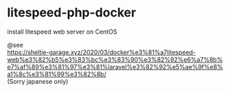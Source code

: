 # litespeed-php-docker
install litespeed web server on CentOS

@see  
https://sheltie-garage.xyz/2020/03/docker%e3%81%a7litespeed-web%e3%82%b5%e3%83%bc%e3%83%90%e3%82%92%e6%a7%8b%e7%af%89%e3%81%97%e3%81%laravel%e3%82%92%e5%ae%9f%e8%a1%8c%e3%81%99%e3%82%8b/  
(Sorry japanese only)
